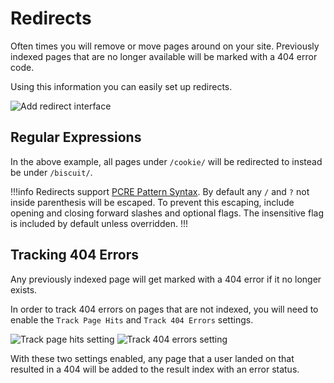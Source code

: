 # Redirects

Often times you will remove or move pages around on your site. Previously
indexed pages that are no longer available will be marked with a 404 error
code.

Using this information you can easily set up redirects.

<img src="https://xorb.dev/content/add-redirect.png" alt="Add redirect interface">

## Regular Expressions

In the above example, all pages under `/cookie/` will be redirected to instead
be under `/biscuit/`.

!!!info Redirects support [PCRE Pattern Syntax](https://www.php.net/manual/en/reference.pcre.pattern.syntax.php).
By default any `/` and `?` not inside parenthesis will be escaped. To prevent
this escaping, include opening and closing forward slashes and optional flags.
The insensitive flag is included by default unless overridden. !!!

## Tracking 404 Errors

Any previously indexed page will get marked with a 404 error if it no longer
exists.

In order to track 404 errors on pages that are not indexed, you will need to
enable the `Track Page Hits` and `Track 404 Errors` settings.

<img src="https://xorb.dev/content/track-page-hits.png" alt="Track page hits setting">

<img src="https://xorb.dev/content/track-404-errors.png" alt="Track 404 errors setting">

With these two settings enabled, any page that a user landed on that resulted
in a 404 will be added to the result index with an error status.
